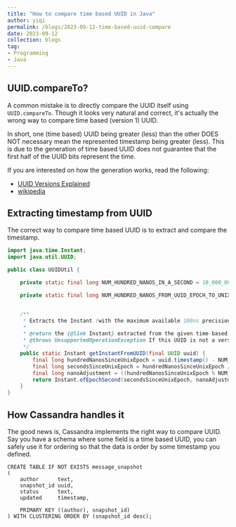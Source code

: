 ```yaml
---
title: "How to compare time based UUID in Java"
author: yiqi
permalink: /blogs/2023-09-12-time-based-uuid-compare
date: 2023-09-12
collection: blogs
tag:
- Programming
- Java
---
```


## UUID.compareTo?

A common mistake is to directly compare the UUID itself using ```UUID.compareTo```. Though it looks very natural and correct, it's actually the wrong way to compare time based (version 1) UUID.  

In short, one (time based) UUID being greater (less) than the other DOES NOT necessary mean the represented timestamp being greater (less). This is due to the generation of time based UUID does not guarantee that the first half of the UUID bits represent the time.  

If you are interested on how the generation works, read the following:  
* [UUID Versions Explained](https://www.uuidtools.com/uuid-versions-explained)
* [wikipedia](https://en.wikipedia.org/wiki/Universally_unique_identifier)

## Extracting timestamp from UUID

The correct way to compare time based UUID is to extract and compare the timestamp.  

```java
import java.time.Instant;
import java.util.UUID;

public class UUIDUtil {

    private static final long NUM_HUNDRED_NANOS_IN_A_SECOND = 10_000_000L;

    private static final long NUM_HUNDRED_NANOS_FROM_UUID_EPOCH_TO_UNIX_EPOCH = 122_192_928_000_000_000L;


    /**
     * Extracts the Instant (with the maximum available 100ns precision) from the given time-based (version 1) UUID.
     *
     * @return the {@link Instant} extracted from the given time-based UUID
     * @throws UnsupportedOperationException If this UUID is not a version 1 UUID
     */
    public static Instant getInstantFromUUID(final UUID uuid) {
        final long hundredNanosSinceUnixEpoch = uuid.timestamp() - NUM_HUNDRED_NANOS_FROM_UUID_EPOCH_TO_UNIX_EPOCH;
        final long secondsSinceUnixEpoch = hundredNanosSinceUnixEpoch / NUM_HUNDRED_NANOS_IN_A_SECOND;
        final long nanoAdjustment = ((hundredNanosSinceUnixEpoch % NUM_HUNDRED_NANOS_IN_A_SECOND) * 100);
        return Instant.ofEpochSecond(secondsSinceUnixEpoch, nanoAdjustment);
    }
}
```

## How Cassandra handles it

The good news is, Cassandra implements the right way to compare UUID. Say you have a schema where some field is a time based UUID, you can safely use it for ordering so that the data is order by some timestamp you defined.  

```cql
CREATE TABLE IF NOT EXISTS message_snapshot
(
    author      text,
    snapshot_id uuid,
    status      text,
    updated     timestamp,

    PRIMARY KEY ((author), snapshot_id)
) WITH CLUSTERING ORDER BY (snapshot_id desc);
```